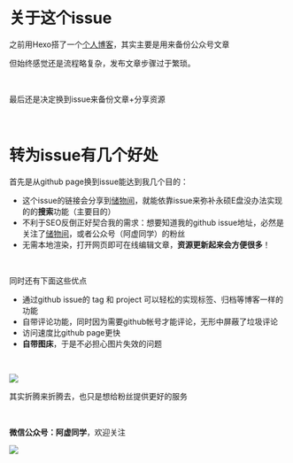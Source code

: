 # 关于这个issue

之前用Hexo搭了一个[个人博客](https://axutongxue.github.io/)，其实主要是用来备份公众号文章

但始终感觉还是流程略复杂，发布文章步骤过于繁琐。    

</br>

最后还是决定换到issue来备份文章+分享资源  

</br>

# 转为issue有几个好处

首先是从github page换到issue能达到我几个目的：

- 这个issue的链接会分享到[储物间](http://kyon945.ys168.com/)，就能依靠issue来弥补永硕E盘没办法实现的的**搜索**功能（主要目的）
- 不利于SEO反倒正好契合我的需求：想要知道我的github issue地址，必然是关注了[储物间](http://kyon945.ys168.com/)，或者公众号（阿虚同学）的粉丝
- 无需本地渲染，打开网页即可在线编辑文章，**资源更新起来会方便很多**！  

</br>

同时还有下面这些优点

- 通过github issue的 tag 和 project 可以轻松的实现标签、归档等博客一样的功能
- 自带评论功能，同时因为需要github帐号才能评论，无形中屏蔽了垃圾评论
- 访问速度比github page更快
- **自带图床**，于是不必担心图片失效的问题  

</br>

![](https://raw.githubusercontent.com/axutongxue/img/master/liliwanxin.gif)

其实折腾来折腾去，也只是想给粉丝提供更好的服务

</br>

**微信公众号：阿虚同学**，欢迎关注

![](https://user-images.githubusercontent.com/37839078/64585604-00b28780-d3cc-11e9-9f2c-c7fb21740393.gif)
